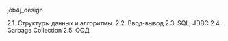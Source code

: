 job4j_design

2.1. Структуры данных и алгоритмы.
2.2. Ввод-вывод
2.3. SQL, JDBC
2.4. Garbage Collection
2.5. ООД
